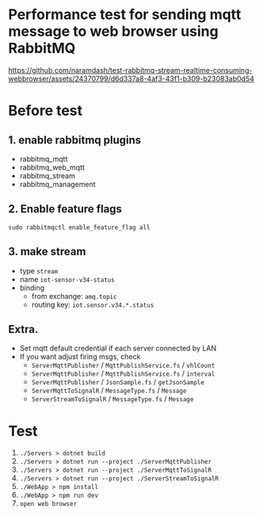 # Performance test for sending mqtt message to web browser using RabbitMQ

https://github.com/naramdash/test-rabbitmq-stream-realtime-consuming-webbrowser/assets/24370799/d6d337a8-4af3-43f1-b309-b23083ab0d54

# Before test

## 1. enable rabbitmq plugins

- rabbitmq_mqtt
- rabbitmq_web_mqtt
- rabbitmq_stream
- rabbitmq_management

## 2. Enable feature flags

`sudo rabbitmqctl enable_feature_flag all`

## 3. make stream

- type `stream`
- name `iot-sensor-v34-status`
- binding
  - from exchange: `amq.topic`
  - routing key: `iot.sensor.v34.*.status`

## Extra.

- Set mqtt default credential if each server connected by LAN
- If you want adjust firing msgs, check
  - `ServerMqttPublisher` / `MqttPublishService.fs` / `vhlCount`
  - `ServerMqttPublisher` / `MqttPublishService.fs` / `interval`
  - `ServerMqttPublisher` / `JsonSample.fs` / `getJsonSample`
  - `ServerMqttToSignalR` / `MessageType.fs` / `Message`
  - `ServerStreamToSignalR` / `MessageType.fs` / `Message`

# Test

1. `./Servers > dotnet build`
1. `./Servers > dotnet run --project ./ServerMqttPublisher`
1. `./Servers > dotnet run --project ./ServerMqttToSignalR`
1. `./Servers > dotnet run --project ./ServerStreamToSignalR`
1. `./WebApp > npm install`
1. `./WebApp > npm run dev`
1. `open web browser`
